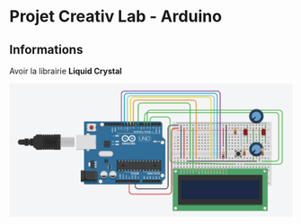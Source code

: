 # Projet Creativ Lab - Arduino

## Informations

Avoir la librairie **Liquid Crystal**







<img src="img/unknown.png">
